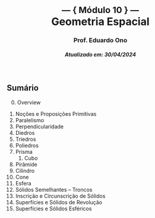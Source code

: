 <h1 align="center"><sup>&mdash; { Módulo 10 } &mdash;</sup><br>Geometria Espacial</h1>
<h3 align="center">Prof. Eduardo Ono</h3>
<h5 align="center">Atualizado em: 30/04/2024</h5>

&nbsp;

## Sumário

&nbsp;&nbsp; 0. Overview

1. Noções e Proposições Primitivas
1. Paralelismo
1. Perpendicularidade
1. Diedros
1. Triedros
1. Poliedros
1. Prisma
    1. Cubo
1. Pirâmide
1. Cilindro
1. Cone
1. Esfera
1. Sólidos Semelhantes &ndash; Troncos
1. Inscrição e Circunscrição de Sólidos
1. Superfícies e Sólidos de Revolução
1. Superfícies e Sólidos Esféricos

&nbsp;
